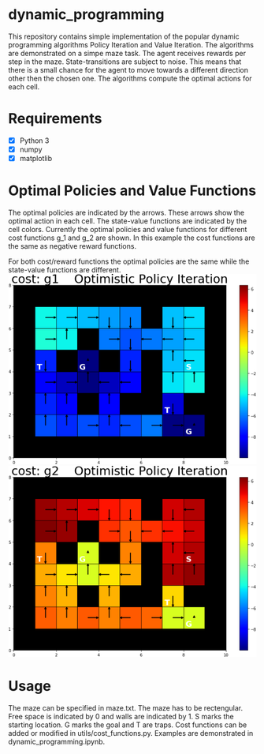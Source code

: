 # dynamic_programming
This repository contains simple implementation of the popular dynamic programming algorithms Policy Iteration and Value Iteration. The algorithms are demonstrated on a simpe maze task. The agent receives rewards per step in the maze. State-transitions are subject to noise. This means that there is a small chance for the agent to move towards a different direction other then the chosen one. The algorithms compute the optimal actions for each cell.

# Requirements
- [x] Python 3
- [x] numpy
- [x] matplotlib

# Optimal Policies and Value Functions
The optimal policies are indicated by the arrows. These arrows show the optimal action in each cell. The state-value functions are indicated by the cell colors.
Currently the optimal policies and value functions for different cost functions g_1 and g_2 are shown. In this example the cost functions are the same as negative reward functions.

For both cost/reward functions the optimal policies are the same while the state-value functions are different.
<img src="https://github.com/janek-gross/dynamic_programming/blob/master/plots/cost: g1%20%20%20 Optimistic Policy Iteration.png?raw=true" width="600" />
<img src="https://github.com/janek-gross/dynamic_programming/blob/master/plots/cost: g2%20%20%20 Optimistic Policy Iteration.png?raw=true" width="600" />

# Usage
The maze can be specified in maze.txt. The maze has to be rectengular. Free space is indicated by 0 and walls are indicated by 1. S marks the starting location. G marks the goal and T are traps. Cost functions can be added or modified in utils/cost_functions.py. Examples are demonstrated in dynamic_programming.ipynb.





